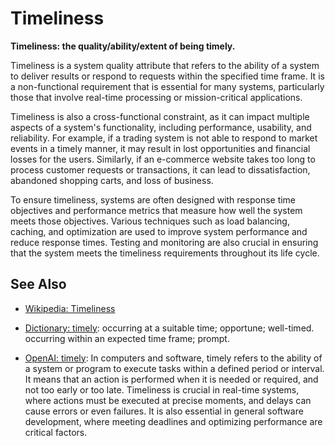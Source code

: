 # Timeliness

**Timeliness: the quality/ability/extent of being timely.**

<span data-chatgpt-prompt="explain timeliness (system quality attribute, cross-functional constraint, non-functional requirement)">

Timeliness is a system quality attribute that refers to the ability of a system to deliver results or respond to requests within the specified time frame. It is a non-functional requirement that is essential for many systems, particularly those that involve real-time processing or mission-critical applications.

Timeliness is also a cross-functional constraint, as it can impact multiple aspects of a system's functionality, including performance, usability, and reliability. For example, if a trading system is not able to respond to market events in a timely manner, it may result in lost opportunities and financial losses for the users. Similarly, if an e-commerce website takes too long to process customer requests or transactions, it can lead to dissatisfaction, abandoned shopping carts, and loss of business.

To ensure timeliness, systems are often designed with response time objectives and performance metrics that measure how well the system meets those objectives. Various techniques such as load balancing, caching, and optimization are used to improve system performance and reduce response times. Testing and monitoring are also crucial in ensuring that the system meets the timeliness requirements throughout its life cycle.

</span>

## See Also

* [Wikipedia: Timeliness](https://wikipedia.org/wiki/Timeliness)

* [Dictionary: timely](https://www.dictionary.com/browse/timely): occurring at a suitable time; opportune; well-timed. occurring within an expected time frame; prompt.

* [OpenAI: timely](https:://openai.com): <span data-chatgpt-prompt="define timely (computers and software)">In computers and software, timely refers to the ability of a system or program to execute tasks within a defined period or interval. It means that an action is performed when it is needed or required, and not too early or too late. Timeliness is crucial in real-time systems, where actions must be executed at precise moments, and delays can cause errors or even failures. It is also essential in general software development, where meeting deadlines and optimizing performance are critical factors.</span>
